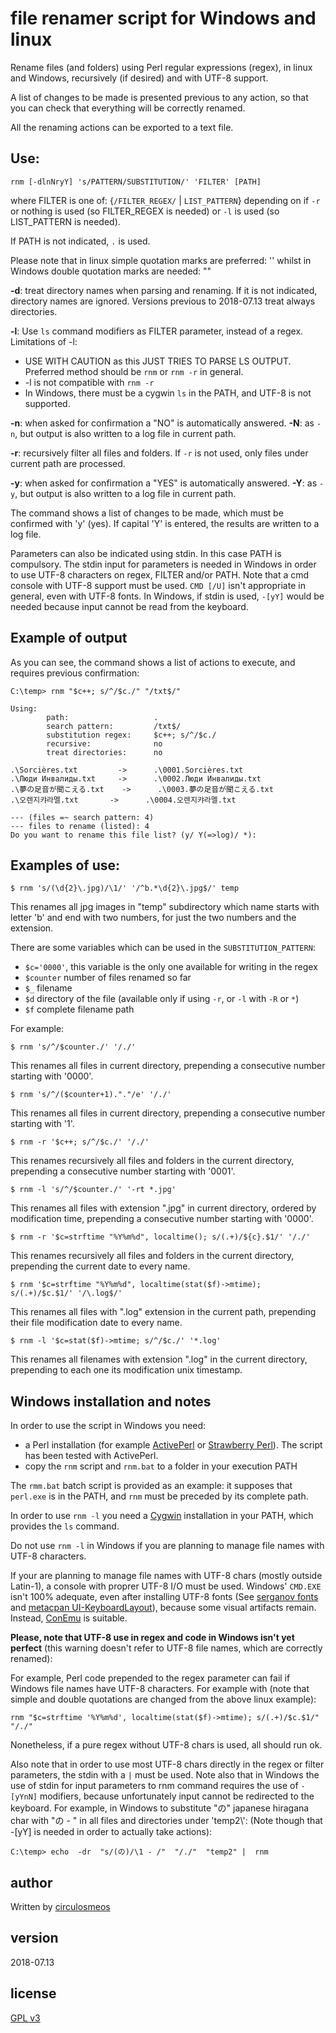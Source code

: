 # file renamer script for Windows and linux

Rename files (and folders) using Perl regular expressions (regex),
in linux and Windows, recursively (if desired) and with UTF-8 support.

A list of changes to be made is presented previous to any action, 
so that you can check that everything will be correctly renamed.

All the renaming actions can be exported to a text file.

## Use:

	rnm [-dlnNryY] 's/PATTERN/SUBSTITUTION/' 'FILTER' [PATH]

where FILTER is one of: {`/FILTER_REGEX/` | `LIST_PATTERN`}
depending on if `-r` or nothing is used (so FILTER_REGEX is needed)
or `-l` is used (so LIST_PATTERN is needed).

If PATH is not indicated, `.` is used.

Please note that in linux simple quotation marks are preferred: ''
whilst in Windows double quotation marks are needed: ""

**-d**: treat directory names when parsing and renaming.
    If it is not indicated, directory names are ignored.
    Versions previous to 2018-07.13 treat always directories.

**-l**: Use `ls` command modifiers as FILTER parameter, instead of a regex.
    Limitations of -l:
* USE WITH CAUTION as this JUST TRIES TO PARSE LS OUTPUT.
  Preferred method should be `rnm` or `rnm -r` in general.
* -l is not compatible with `rnm -r`
* In Windows, there must be a cygwin `ls` in the PATH, and UTF-8 
is not supported.

**-n**: when asked for confirmation a "NO" is automatically answered.
**-N**: as `-n`, but output is also written to a log file in current path.

**-r**: recursively filter all files and folders.
    If `-r` is not used, only files under current path are processed.

**-y**: when asked for confirmation a "YES" is automatically answered.
**-Y**: as `-y`, but output is also written to a log file in current path.

The command shows a list of changes to be made, 
which must be confirmed with 'y' (yes).
If capital 'Y' is entered, the results are written to a log file.

Parameters can also be indicated using stdin.
In this case PATH is compulsory.
The stdin input for parameters is needed in Windows in order to
use UTF-8 characters on regex, FILTER and/or PATH. Note that a cmd
console with UTF-8 support must be used. `CMD [/U]` isn't appropriate
in general, even with UTF-8 fonts. In Windows, if stdin is used,
`-[yY]` would be needed because input cannot be read from the keyboard.

## Example of output

As you can see, the command shows a list of actions to execute, and requires previous confirmation:

	C:\temp> rnm "$c++; s/^/$c./" "/txt$/"

	Using:
	        path:                   .
	        search pattern:         /txt$/
	        substitution regex:     $c++; s/^/$c./
	        recursive:              no
	        treat directories:      no

	.\Sorcières.txt         ->      .\0001.Sorcières.txt
	.\Люди Инвалиды.txt     ->      .\0002.Люди Инвалиды.txt
	.\夢の足音が聞こえる.txt    ->      .\0003.夢の足音が聞こえる.txt
	.\오렌지캬라멜.txt       ->      .\0004.오렌지캬라멜.txt

	--- (files =~ search pattern: 4)
	--- files to rename (listed): 4
	Do you want to rename this file list? (y/ Y(=>log)/ *):

## Examples of use:

	$ rnm 's/(\d{2}\.jpg)/\1/' '/^b.*\d{2}\.jpg$/' temp
This renames all jpg images in "temp" subdirectory which
name starts with letter 'b' and end with two numbers, for
just the two numbers and the extension.

There are some variables which can be used
in the `SUBSTITUTION_PATTERN`:

* `$c='0000'`, this variable is the only one available for writing in the regex
* `$counter` number of files renamed so far
* `$_` filename
* `$d` directory of the file (available only if using `-r`, or `-l` with `-R` or `*`)
* `$f` complete filename path

For example:

	$ rnm 's/^/$counter./' '/./'
This renames all files in current directory,
prepending a consecutive number starting with '0000'.

	$ rnm 's/^/($counter+1)."."/e' '/./'
This renames all files in current directory,
prepending a consecutive number starting with '1'.

	$ rnm -r '$c++; s/^/$c./' '/./'
This renames recursively all files and folders in the current directory,
prepending a consecutive number starting with '0001'.

	$ rnm -l 's/^/$counter./' '-rt *.jpg'
This renames all files with extension ".jpg" in current directory,
ordered by modification time, prepending a consecutive number 
starting with '0000'.

	$ rnm -r '$c=strftime "%Y%m%d", localtime(); s/(.+)/${c}.$1/' '/./'
This renames recursively all files and folders in the current directory,
prepending the current date to every name.

	$ rnm '$c=strftime "%Y%m%d", localtime(stat($f)->mtime); s/(.+)/$c.$1/' '/\.log$/'
This renames all files with ".log" extension in the current path,
prepending their file modification date to every name.

	$ rnm -l '$c=stat($f)->mtime; s/^/$c./' '*.log'
This renames all filenames with extension ".log" in the current 
directory, prepending to each one its modification unix timestamp. 

## Windows installation and notes
In order to use the script in Windows you need:

* a Perl installation (for example [ActivePerl](https://www.activestate.com/activeperl) or [Strawberry Perl](http://strawberryperl.com/)). The script has been tested with ActivePerl.
* copy the `rnm` script and `rnm.bat` to a folder in your execution PATH

The `rmm.bat` batch script is provided as an example: it supposes that `perl.exe` is in the PATH, and `rnm` must be preceded by its complete path.

In order to use `rnm -l` you need a [Cygwin](https://www.cygwin.com/) installation in your PATH, which provides the `ls` command.

Do not use `rnm -l` in Windows if you are planning to manage file names with UTF-8 characters.

If your are planning to manage file names with UTF-8 chars (mostly outside Latin-1), a console with proprer UTF-8 I/O must be used. Windows' `CMD.EXE` isn't 100% adequate, even after installing UTF-8 fonts (See [serganov fonts](https://math.berkeley.edu/~serganov/ilyaz.org/software/fonts/) and [metacpan UI-KeyboardLayout](https://metacpan.org/pod/distribution/UI-KeyboardLayout/lib/UI/KeyboardLayout.pm#The-console-font-configuration)), because some visual artifacts remain. Instead, [ConEmu]( https://conemu.github.io/) is suitable.

**Please, note that UTF-8 use in regex and code in Windows isn't yet perfect** (this warning doesn't refer to UTF-8 file names, which are correctly renamed):

For example, Perl code prepended to the regex parameter can fail if Windows file names have UTF-8 characters. For example with (note that simple and double quotations are changed from the above linux example):
	
	rnm "$c=strftime '%Y%m%d', localtime(stat($f)->mtime); s/(.+)/$c.$1/" "/./"

Nonetheless, if a pure regex without UTF-8 chars is used, all should run ok.

Also note that in order to use most UTF-8 chars directly in the regex or filter parameters, the stdin with a `|` must be used.
Note also that in Windows the use of stdin for input parameters to rnm command requires the use of `-[yYnN]` modifiers, because unfortunately input cannot be redirected to the keyboard.
For example, in Windows to substitute "の" japanese hiragana char with "の - " in all files and directories under 'temp2\\':
(Note though that -[yY] is needed in order to actually take actions):

	C:\temp> echo  -dr  "s/(の)/\1 - /"  "/./"  "temp2" |  rnm

## author
Written by [circulosmeos](mailto:loopidle@gmail.com)

## version
2018-07.13

## license
[GPL v3](https://www.gnu.org/licenses/gpl-3.0.en.html)

